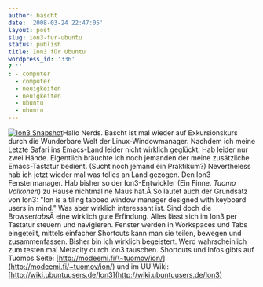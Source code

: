 ```yaml
---
author: bascht
date: '2008-03-24 22:47:05'
layout: post
slug: ion3-fur-ubuntu
status: publish
title: Ion3 für Ubuntu
wordpress_id: '336'
? ''
: - computer
  - computer
  - neuigkeiten
  - neuigkeiten
  - ubuntu
  - ubuntu
---
```


[![Ion3 Snapshot](http://www.bascht.com/uploads/2008/03/2008-03-24-214550_1440x900_scrot.thumbnail.png)](http://www.bascht.com/2008/03/24/ion3-fur-ubuntu/ion3-snapshot/ "Ion3 Snapshot")Hallo
Nerds. Bascht ist mal wieder auf Exkursionskurs durch die
Wunderbare Welt der Linux-Windowmanager. Nachdem ich meine Letzte
Safari ins Emacs-Land leider nicht wirklich geglückt. Hab leider
nur zwei Hände. Eigentlich bräuchte ich noch jemanden der meine
zusätzliche Emacs-Tastatur bedient. (Sucht noch jemand ein
Praktikum?) Nevertheless hab ich jetzt wieder mal was tolles an
Land gezogen. Den Ion3 Fenstermanager. Hab bisher so der
Ion3-Entwickler (Ein Finne. *Tuomo Valkonen*) zu Hause nichtmal ne
Maus hat.Â So lautet auch der Grundsatz von Ion3: "Ion is a tiling
tabbed window manager designed with keyboard users in mind." Was
aber wirklich interessant ist. Sind doch die Browser*tabs*Â eine
wirklich gute Erfindung. Alles lässt sich im Ion3 per Tastatur
steuern und navigieren. Fenster werden in Workspaces und Tabs
eingeteilt, mittels einfacher Shortcuts kann man sie teilen,
bewegen und zusammenfassen. Bisher bin ich wirklich begeistert.
Werd wahrscheinlich zum testen mal Metacity durch Ion3 tauschen.
Shortcuts und Infos gibts auf Tuomos Seite:
[http://modeemi.fi/\~tuomov/ion/](http://modeemi.fi/~tuomov/ion/)
und im UU Wiki:
[http://wiki.ubuntuusers.de/Ion3](http://wiki.ubuntuusers.de/Ion3)


